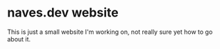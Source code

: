 # naves.dev website
This is just a small website I'm working on, not really sure yet how to go about it.
